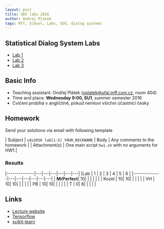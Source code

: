 ```yaml
---
layout: post
title: SDS labs 2016
author: Ondrej Platek
tags: Mff, School, Labs, SDS, dialog systems 
---
```


Statistical Dialog System Labs
------------------------------
- [Lab 1](/2016/02/29/sds-lab-1/)
- [Lab 2](/2016/03/16/sds-lab-2/)
- [Lab 3](/2016/03/22/sds-lab-3/)

Basic Info
----------
- Teaching assistant: Ondřej Plátek (oplatek@ufal.mff.cuni.cz, room 404)
- Time and place: **Wednesday 9:00, SU1**, summer semester 2016
- Cvičení probíhá v angličtině, pokud nemluví všichni účastníci česky

Homework
--------
Send your solutions via email with following template

| Subject | `sds2016 lab[1-5] YOUR_NICKNAME`
| Body    | Any comments to the homework |
| Attachment(s) | One main script `hw1.sh` with no arguments for HW1.|

### Results

|--------------|---|---|---|---|---|---|
|Lab           | 1 | 2 | 3 | 4 | 5 | 6 | 
|--------------|---|---|---|---|---|---|
| **MrPerfect**| 10|   |   |   |   |   |
| Kozel        | 10| 10|   |   |   |   |
| VH           | 10| 10|   |   |   |   |
| PB           | 10| 10|   |   |   |   |
| T            |  0|  8|   |   |   |   |

Links
-----
- [Lecture website][lecture]
- [Tensorflow][tensorflow]
- [scikit-learn][scikit-learn]


[lecture]: https://ufal.mff.cuni.cz/~jurcicek/NPFL099-SDS-2014LS/
[scikit-learn]: http://scikit-learn.org/stable/
[tensorflow]: https://www.tensorflow.org/
